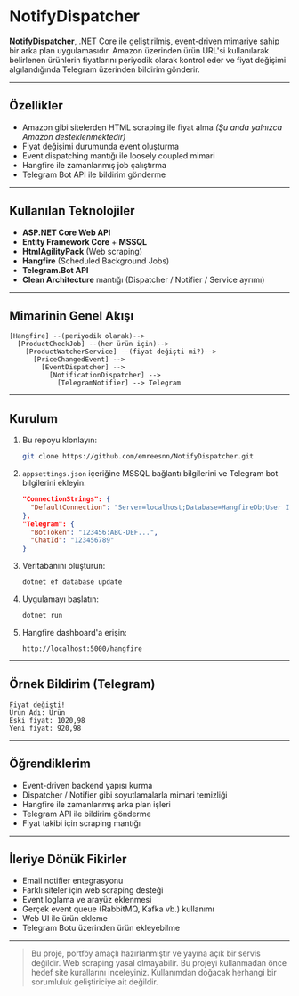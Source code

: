 ﻿# NotifyDispatcher

**NotifyDispatcher**, .NET Core ile geliştirilmiş, event-driven mimariye sahip bir arka plan uygulamasıdır. Amazon üzerinden ürün URL'si kullanılarak belirlenen ürünlerin fiyatlarını periyodik olarak kontrol eder ve fiyat değişimi algılandığında Telegram üzerinden bildirim gönderir.

---

## Özellikler

* Amazon gibi sitelerden HTML scraping ile fiyat alma *(Şu anda yalnızca Amazon desteklenmektedir)*
* Fiyat değişimi durumunda event oluşturma
* Event dispatching mantığı ile loosely coupled mimari
* Hangfire ile zamanlanmış job çalıştırma
* Telegram Bot API ile bildirim gönderme

---

## Kullanılan Teknolojiler

* **ASP.NET Core Web API**
* **Entity Framework Core** + **MSSQL**
* **HtmlAgilityPack** (Web scraping)
* **Hangfire** (Scheduled Background Jobs)
* **Telegram.Bot API**
* **Clean Architecture** mantığı (Dispatcher / Notifier / Service ayrımı)

---

## Mimarinin Genel Akışı

```text
[Hangfire] --(periyodik olarak)-->
  [ProductCheckJob] --(her ürün için)-->
    [ProductWatcherService] --(fiyat değişti mi?)-->
      [PriceChangedEvent] -->
        [EventDispatcher] -->
          [NotificationDispatcher] -->
            [TelegramNotifier] --> Telegram
```

---

## Kurulum

1. Bu repoyu klonlayın:

   ```bash
   git clone https://github.com/emreesnn/NotifyDispatcher.git
   ```

2. `appsettings.json` içeriğine MSSQL bağlantı bilgilerini ve Telegram bot bilgilerini ekleyin:

   ```json
   "ConnectionStrings": {
     "DefaultConnection": "Server=localhost;Database=HangfireDb;User Id=sa;Password=1234;"
   },
   "Telegram": {
     "BotToken": "123456:ABC-DEF...",
     "ChatId": "123456789"
   }
   ```

3. Veritabanını oluşturun:

   ```bash
   dotnet ef database update
   ```

4. Uygulamayı başlatın:

   ```bash
   dotnet run
   ```

5. Hangfire dashboard'a erişin:

   ```text
   http://localhost:5000/hangfire
   ```

---

## Örnek Bildirim (Telegram)

```text
Fiyat değişti!
Ürün Adı: Ürün
Eski fiyat: 1020,98
Yeni fiyat: 920,98
```

---

## Öğrendiklerim

* Event-driven backend yapısı kurma
* Dispatcher / Notifier gibi soyutlamalarla mimari temizliği
* Hangfire ile zamanlanmış arka plan işleri
* Telegram API ile bildirim gönderme
* Fiyat takibi için scraping mantığı

---

## İleriye Dönük Fikirler

* Email notifier entegrasyonu
* Farklı siteler için web scraping desteği
* Event loglama ve arayüz eklenmesi
* Gerçek event queue (RabbitMQ, Kafka vb.) kullanımı
* Web UI ile ürün ekleme
* Telegram Botu üzerinden ürün ekleyebilme

---

> Bu proje, portföy amaçlı hazırlanmıştır ve yayına açık bir servis değildir.
> Web scraping yasal olmayabilir. Bu projeyi kullanmadan önce hedef site kurallarını inceleyiniz. Kullanımdan doğacak herhangi bir sorumluluk geliştiriciye ait değildir.
